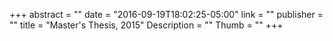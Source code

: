 +++
abstract = ""
date = "2016-09-19T18:02:25-05:00"
link = ""
publisher = ""
title = "Master's Thesis, 2015"
Description = ""
Thumb = ""
+++
